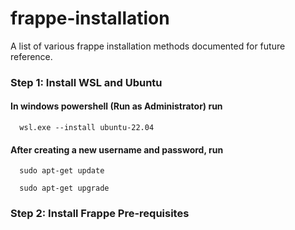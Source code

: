 # frappe-installation
A list of various frappe installation methods documented for future reference.

<h3><b> Step 1: Install WSL and Ubuntu </b></h3>

  #### In windows powershell (Run as Administrator) run 
      wsl.exe --install ubuntu-22.04
      
  #### After creating a new username and password, run 
      sudo apt-get update
  
      sudo apt-get upgrade
      
<h3><b> Step 2: Install Frappe Pre-requisites </b></h3>
